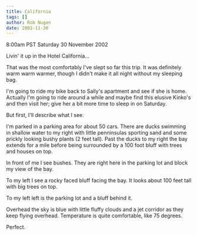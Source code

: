 ```yaml
---
title: California
tags: []
author: Rob Nugen
date: 2002-11-30
---
```


<p class=date>8:00am PST Saturday 30 November 2002</p>

<p>Livin' it up in the Hotel California...</p>

<p>That was the most comfortably I've slept so far this trip.  It was
definitely warm warm warmer, though I didn't make it all night without
my sleeping bag.</p>

<p>I'm going to ride my bike back to Sally's apartment and see if she
is home.  Actually I'm going to ride around a while and maybe find
this elusive Kinko's and then visit her; give her a bit more time to
sleep in on Saturday.</p>

<p>But first, I'll describe what I see.</p>

<p>I'm parked in a parking area for about 50 cars.  There are ducks
swimming in shallow water to my right with little penninsulas sporting
sand and some prickly looking bushy plants (2 feet tall).  Past the
ducks to my right the bay extends for a mile before being surrounded
by a 100 foot bluff with trees and houses on top.</p>

<p>In front of me I see bushes.  They are right here in the parking
lot and block my view of the bay.</p>

<p>To my left I see a rocky faced bluff facing the bay.  It looks
about 100 feet tall with big trees on top.</p>

<p>To my left left is the parking lot and a bluff behind it.</p>

<p>Overhead the sky is blue with little fluffy clouds and a jet
corridor as they keep flying overhead.  Temperature is quite
comfortable, like 75 degrees.</p>

<p>Perfect.</p>
